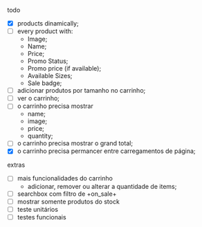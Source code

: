todo

- [x] products dinamically;
- [ ] every product with:
  - Image;
  - Name;
  - Price;
  - Promo Status;
  - Promo price (if available);
  - Available Sizes;
  - Sale badge;
- [ ] adicionar produtos por tamanho no carrinho;
- [ ] ver o carrinho;
- [ ] o carrinho precisa mostrar
  - name;
  - image;
  - price;
  - quantity;
- [ ] o carrinho precisa mostrar o grand total;
- [x] o carrinho precisa permancer entre carregamentos de página;

extras

- [ ] mais funcionalidades do carrinho
  - adicionar, remover ou alterar a quantidade de items;
- [ ] searchbox com filtro de +on_sale+
- [ ] mostrar somente produtos do stock
- [ ] teste unitários
- [ ] testes funcionais
